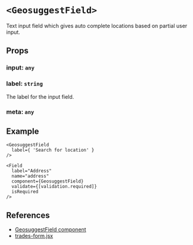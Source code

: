 # `<GeosuggestField>`
Text input field which gives auto complete locations based on partial user input.

## Props
### input: `any`
### label: `string`
The label for the input field.

### meta: `any`

## Example
```
<GeosuggestField
  label={ 'Search for location' }
/>
```
```
<Field
  label="Address"
  name="address"
  component={GeosuggestField}
  validate={[validation.required]}
  isRequired
/>
```

## References
* [GeosuggestField component](./geosuggest.jsx)
* [trades-form.jsx](../../pages/trades/components/trades-form.jsx)